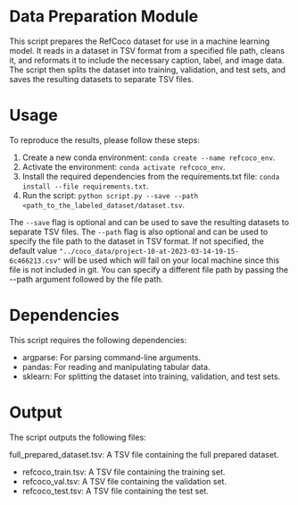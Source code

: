 # Data Preparation Module
This script prepares the RefCoco dataset for use in a machine learning model. It reads in a dataset in TSV format from a specified file path, cleans it, and reformats it to include the necessary caption, label, and image data. The script then splits the dataset into training, validation, and test sets, and saves the resulting datasets to separate TSV files.

# Usage
To reproduce the results, please follow these steps:

1. Create a new conda environment: ```conda create --name refcoco_env```.
2. Activate the environment: ```conda activate refcoco_env```.
3. Install the required dependencies from the requirements.txt file: ```conda install --file requirements.txt```.
4. Run the script: ```python script.py --save --path <path_to_the_labeled_dataset/dataset.tsv```.

The ```--save``` flag is optional and can be used to save the resulting datasets to separate TSV files. The ```--path``` flag is also optional and can be used to specify the file path to the dataset in TSV format. If not specified, the default value ```"../coco_data/project-10-at-2023-03-14-19-15-6c466213.csv"``` will be used which will fail on your local machine since this file is not included in git.
You can specify a different file path by passing the --path argument followed by the file path.

# Dependencies
This script requires the following dependencies:

- argparse: For parsing command-line arguments.
- pandas: For reading and manipulating tabular data.
- sklearn: For splitting the dataset into training, validation, and test sets.

# Output
The script outputs the following files:

full_prepared_dataset.tsv: A TSV file containing the full prepared dataset.
- refcoco_train.tsv: A TSV file containing the training set.
- refcoco_val.tsv: A TSV file containing the validation set.
- refcoco_test.tsv: A TSV file containing the test set.